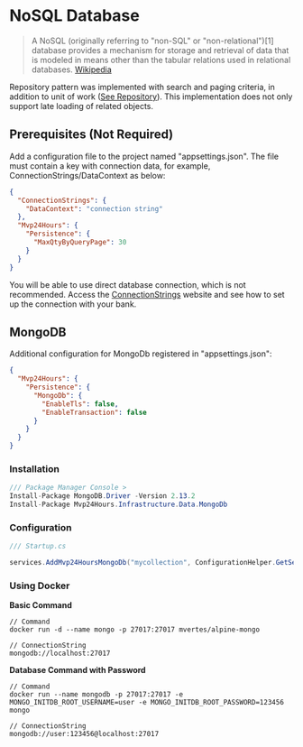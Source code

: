 # NoSQL Database
>A NoSQL (originally referring to "non-SQL" or "non-relational")[1] database provides a mechanism for storage and retrieval of data that is modeled in means other than the tabular relations used in relational databases. [Wikipedia](https://en.wikipedia.org/wiki/NoSQL)

Repository pattern was implemented with search and paging criteria, in addition to unit of work ([See Repository](en-us/database/use-repository)). This implementation does not only support late loading of related objects.

## Prerequisites (Not Required)
Add a configuration file to the project named "appsettings.json". The file must contain a key with connection data, for example, ConnectionStrings/DataContext as below:
```json
{
  "ConnectionStrings": {
    "DataContext": "connection string"
  },
  "Mvp24Hours": {
    "Persistence": {
      "MaxQtyByQueryPage": 30
    }
  }
}
```
You will be able to use direct database connection, which is not recommended. Access the [ConnectionStrings](https://www.connectionstrings.com/) website and see how to set up the connection with your bank.

## MongoDB
Additional configuration for MongoDb registered in "appsettings.json":
```json
{
  "Mvp24Hours": {
    "Persistence": {
      "MongoDb": {
        "EnableTls": false,
        "EnableTransaction": false
      }
    }
  }
}
```

### Installation
```csharp
/// Package Manager Console >
Install-Package MongoDB.Driver -Version 2.13.2
Install-Package Mvp24Hours.Infrastructure.Data.MongoDb
```
### Configuration
```csharp
/// Startup.cs

services.AddMvp24HoursMongoDb("mycollection", ConfigurationHelper.GetSettings("ConnectionStrings:DataContext"));
```

### Using Docker
**Basic Command**
```
// Command
docker run -d --name mongo -p 27017:27017 mvertes/alpine-mongo

// ConnectionString
mongodb://localhost:27017

```

**Database Command with Password**
```
// Command
docker run --name mongodb -p 27017:27017 -e MONGO_INITDB_ROOT_USERNAME=user -e MONGO_INITDB_ROOT_PASSWORD=123456 mongo

// ConnectionString
mongodb://user:123456@localhost:27017

```
